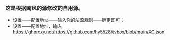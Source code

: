 
### 这是根据南风的源修改的自用源。
- 设置——配置地址——输入你的站源规则——确定即可；
- 设置——配置地址，输入 https://ghproxy.net/https://github.com/hy5528/tvbox/blob/main/XC.json





